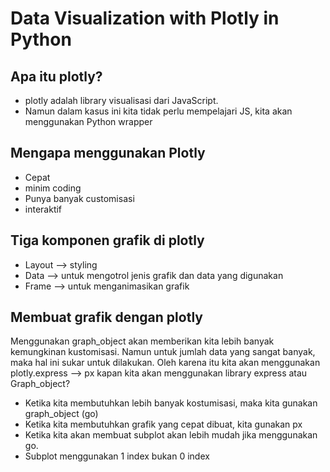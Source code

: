 # Data Visualization with Plotly in Python #

## Apa itu plotly? ##
* plotly adalah library visualisasi dari JavaScript.
* Namun dalam kasus ini kita tidak perlu mempelajari JS, kita akan menggunakan Python wrapper

## Mengapa menggunakan Plotly ##
* Cepat
* minim coding
* Punya banyak customisasi
* interaktif

## Tiga komponen grafik di plotly ##
* Layout --> styling
* Data --> untuk mengotrol jenis grafik dan data yang digunakan
* Frame --> untuk menganimasikan grafik

## Membuat grafik dengan plotly ##
Menggunakan graph_object akan memberikan kita lebih banyak kemungkinan kustomisasi. Namun untuk jumlah data yang sangat banyak, maka hal ini sukar untuk dilakukan. Oleh karena itu kita akan menggunakan plotly.express --> px
kapan kita akan menggunakan library express atau Graph_object?
* Ketika kita membutuhkan lebih banyak kostumisasi, maka kita gunakan graph_object (go)
* Ketika kita membutuhkan grafik yang cepat dibuat, kita gunakan px
* Ketika kita akan membuat subplot akan lebih mudah jika menggunakan go.
* Subplot menggunakan 1 index bukan 0 index


